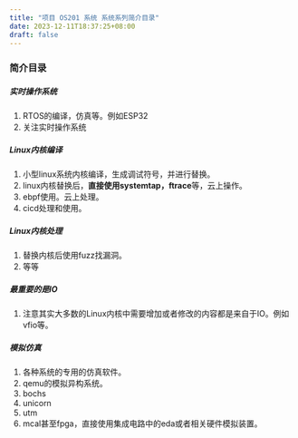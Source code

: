 ```yaml
---
title: "项目 OS201 系统 系统系列简介目录"
date: 2023-12-11T18:37:25+08:00
draft: false
---
```


### 简介目录

##### 实时操作系统
1. RTOS的编译，仿真等。例如ESP32
2. 关注实时操作系统

##### Linux内核编译
1. 小型linux系统内核编译，生成调试符号，并进行替换。
2. linux内核替换后，**直接使用systemtap，ftrace**等，云上操作。
3. ebpf使用。云上处理。
4. cicd处理和使用。

##### Linux内核处理
1. 替换内核后使用fuzz找漏洞。
2. 等等

##### 最重要的是IO
1. 注意其实大多数的Linux内核中需要增加或者修改的内容都是来自于IO。例如vfio等。

##### 模拟仿真
1. 各种系统的专用的仿真软件。
2. qemu的模拟异构系统。
3. bochs
4. unicorn
5. utm
6. mcal甚至fpga，直接使用集成电路中的eda或者相关硬件模拟装置。





